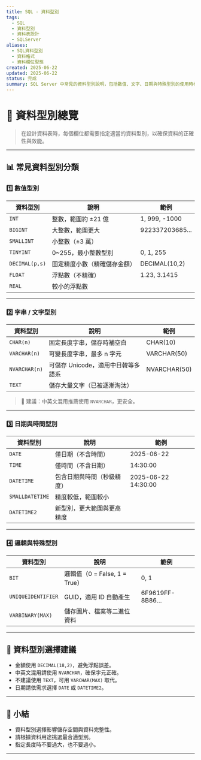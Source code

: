 ```yaml
---
title: SQL - 資料型別
tags:
  - SQL
  - 資料型別
  - 資料表設計
  - SQLServer
aliases:
  - SQL資料型別
  - 資料格式
  - 資料欄位型態
created: 2025-06-22
updated: 2025-06-22
status: 完成
summary: SQL Server 中常見的資料型別說明，包括數值、文字、日期與特殊型別的使用時機與注意事項。
---
```


# 🧬 資料型別總覽

>在設計資料表時，每個欄位都需要指定適當的資料型別，以確保資料的正確性與效能。

---

## 📊 常見資料型別分類

### 1️⃣ 數值型別

| 資料型別     | 說明                             | 範例            |
|--------------|----------------------------------|-----------------|
| `INT`        | 整數，範圍約 ±21 億              | 1, 999, -1000   |
| `BIGINT`     | 大整數，範圍更大                 | 922337203685... |
| `SMALLINT`   | 小整數（±3 萬）                  |                 |
| `TINYINT`    | 0~255，最小整數型別              | 0, 1, 255       |
| `DECIMAL(p,s)` | 固定精度小數（精確儲存金額）    | DECIMAL(10,2)   |
| `FLOAT`      | 浮點數（不精確）                 | 1.23, 3.1415    |
| `REAL`       | 較小的浮點數                     |                 |

---

### 2️⃣ 字串 / 文字型別

| 資料型別     | 說明                                 | 範例         |
|--------------|--------------------------------------|--------------|
| `CHAR(n)`    | 固定長度字串，儲存時補空白          | CHAR(10)     |
| `VARCHAR(n)` | 可變長度字串，最多 n 字元            | VARCHAR(50)  |
| `NVARCHAR(n)`| 可儲存 Unicode，適用中日韓等多語系   | NVARCHAR(50) |
| `TEXT`       | 儲存大量文字（已被逐漸淘汰）         |              |

> 🔸 建議：中英文混用推薦使用 `NVARCHAR`，更安全。

---

### 3️⃣ 日期與時間型別

| 資料型別     | 說明                         | 範例                  |
|--------------|------------------------------|-----------------------|
| `DATE`       | 僅日期（不含時間）           | 2025-06-22            |
| `TIME`       | 僅時間（不含日期）           | 14:30:00              |
| `DATETIME`   | 包含日期與時間（秒級精度）   | 2025-06-22 14:30:00   |
| `SMALLDATETIME` | 精度較低，範圍較小         |                       |
| `DATETIME2`  | 新型別，更大範圍與更高精度   |                       |

---

### 4️⃣ 邏輯與特殊型別

| 資料型別   | 說明                            | 範例           |
|------------|---------------------------------|----------------|
| `BIT`      | 邏輯值（0 = False, 1 = True）   | 0, 1           |
| `UNIQUEIDENTIFIER` | GUID，適用 ID 自動產生   | 6F9619FF-8B86… |
| `VARBINARY(MAX)`   | 儲存圖片、檔案等二進位資料 |                |

---

## 📌 資料型別選擇建議

- 金額使用 `DECIMAL(18,2)`，避免浮點誤差。
- 中英文混用請使用 `NVARCHAR`，確保字元正確。
- 不建議使用 `TEXT`，可用 `VARCHAR(MAX)` 取代。
- 日期請依需求選擇 `DATE` 或 `DATETIME2`。

---

## 🧠 小結

- 資料型別選擇影響儲存空間與資料完整性。
- 請根據資料用途挑選最合適型別。
- 指定長度時不要過大，也不要過小。

---